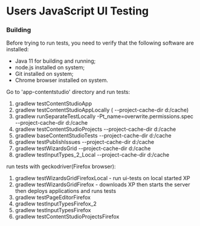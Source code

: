 Users JavaScript UI Testing
===

### Building

Before trying to run tests, you need to verify that the following software are installed:

* Java 11 for building and running;
* node.js installed on system;
* Git installed on system;
* Chrome browser installed on system.

Go to 'app-contentstudio' directory and run tests:

1. gradlew testContentStudioApp
2. gradlew testContentStudioAppLocally  ( --project-cache-dir d:/cache)
3. gradlew runSeparateTestLocally -Pt_name=overwrite.permissions.spec --project-cache-dir d:/cache
4. gradlew testContentStudioProjects --project-cache-dir d:/cache
5. gradlew baseContentStudioTests --project-cache-dir d:/cache
6. gradlew testPublishIssues --project-cache-dir d:/cache
7. gradlew testWizardsGrid --project-cache-dir d:/cache
8. gradlew testInputTypes_2_Local --project-cache-dir d:/cache

run tests with geckodriver(Firefox browser):

1. gradlew testWizardsGridFirefoxLocal - run ui-tests on local started XP
2. gradlew testWizardsGridFirefox - downloads XP then starts the server then deploys applications and runs tests
3. gradlew testPageEditorFirefox
4. gradlew testInputTypesFirefox_2
5. gradlew testInputTypesFirefox
6. gradlew testContentStudioProjectsFirefox

